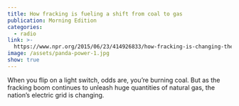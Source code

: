 ```yaml
---
title: How fracking is fueling a shift from coal to gas
publication: Morning Edition
categories:
  - radio
link: >-
  https://www.npr.org/2015/06/23/414926833/how-fracking-is-changing-the-nation-s-electrical-grid
image: /assets/panda-power-1.jpg
show: true
---
```


When you flip on a light switch, odds are, you’re burning coal. But as the fracking boom continues to unleash huge quantities of natural gas, the nation’s electric grid is changing.
